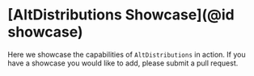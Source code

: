 # [AltDistributions Showcase](@id showcase)

Here we showcase the capabilities of `AltDistributions` in action. If you have a showcase you would like to add, please submit a pull request.
